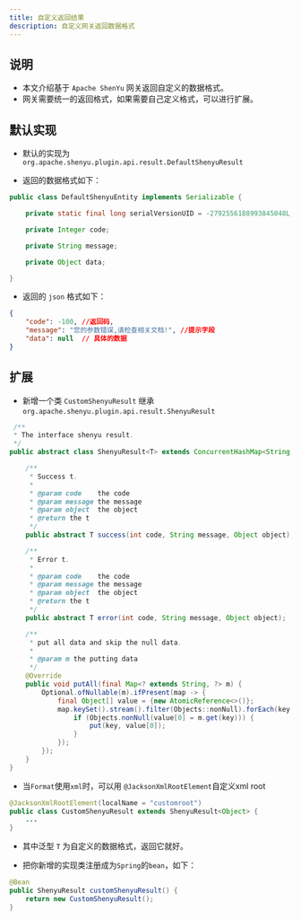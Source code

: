 ```yaml
---
title: 自定义返回结果
description: 自定义网关返回数据格式
---
```


## 说明

* 本文介绍基于 `Apache ShenYu` 网关返回自定义的数据格式。
* 网关需要统一的返回格式，如果需要自己定义格式，可以进行扩展。


## 默认实现

* 默认的实现为 `org.apache.shenyu.plugin.api.result.DefaultShenyuResult`

* 返回的数据格式如下：

```java
public class DefaultShenyuEntity implements Serializable {

    private static final long serialVersionUID = -2792556188993845048L;

    private Integer code;

    private String message;

    private Object data;

}
```

* 返回的 `json` 格式如下：

```json
{
    "code": -100, //返回码,
    "message": "您的参数错误,请检查相关文档!", //提示字段
    "data": null  // 具体的数据
}
```

## 扩展

* 新增一个类 `CustomShenyuResult` 继承 `org.apache.shenyu.plugin.api.result.ShenyuResult`

```java
 /**
 * The interface shenyu result.
 */
public abstract class ShenyuResult<T> extends ConcurrentHashMap<String, Object> {

    /**
     * Success t.
     *
     * @param code    the code
     * @param message the message
     * @param object  the object
     * @return the t
     */
    public abstract T success(int code, String message, Object object);

    /**
     * Error t.
     *
     * @param code    the code
     * @param message the message
     * @param object  the object
     * @return the t
     */
    public abstract T error(int code, String message, Object object);

    /**
     * put all data and skip the null data.
     *
     * @param m the putting data
     */
    @Override
    public void putAll(final Map<? extends String, ?> m) {
        Optional.ofNullable(m).ifPresent(map -> {
            final Object[] value = {new AtomicReference<>()};
            map.keySet().stream().filter(Objects::nonNull).forEach(key -> {
                if (Objects.nonNull(value[0] = m.get(key))) {
                    put(key, value[0]);
                }
            });
        });
    }
}
```
* 当`Format`使用`xml`时，可以用 `@JacksonXmlRootElement`自定义xml root

```java
@JacksonXmlRootElement(localName = "customroot")
public class CustomShenyuResult extends ShenyuResult<Object> {
    ...
}
```

* 其中泛型 `T` 为自定义的数据格式，返回它就好。

* 把你新增的实现类注册成为`Spring`的`bean`，如下：

```java
@Bean
public ShenyuResult customShenyuResult() {
    return new CustomShenyuResult();
}
```



